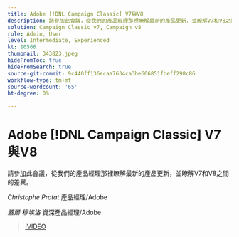 ```yaml
---
title: Adobe [!DNL Campaign Classic] V7與V8
description: 請參加此會議，從我們的產品經理那裡瞭解最新的產品更新，並瞭解V7和V8之間的差異。
solution: Campaign Classic v7, Campaign v8
role: Admin, User
level: Intermediate, Experienced
kt: 10566
thumbnail: 343823.jpeg
hideFromToc: true
hideFromSearch: true
source-git-commit: 9c440ff136ecaa7634ca3be666851fbeff298c86
workflow-type: tm+mt
source-wordcount: '65'
ht-degree: 0%

---
```


# Adobe [!DNL Campaign Classic] V7與V8

請參加此會議，從我們的產品經理那裡瞭解最新的產品更新，並瞭解V7和V8之間的差異。

*Christophe Protat* 產品經理/Adobe

*蓋爾·穆埃洛* 資深產品經理/Adobe

>[!VIDEO](https://video.tv.adobe.com/v/343823/?quality=12&learn=on)
